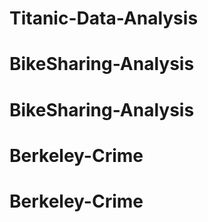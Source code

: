 # Titanic-Data-Analysis
# BikeSharing-Analysis
# BikeSharing-Analysis
# Berkeley-Crime
# Berkeley-Crime
